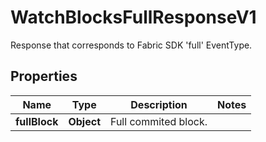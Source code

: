 

# WatchBlocksFullResponseV1

Response that corresponds to Fabric SDK 'full' EventType.

## Properties

| Name | Type | Description | Notes |
|------------ | ------------- | ------------- | -------------|
|**fullBlock** | **Object** | Full commited block. |  |



